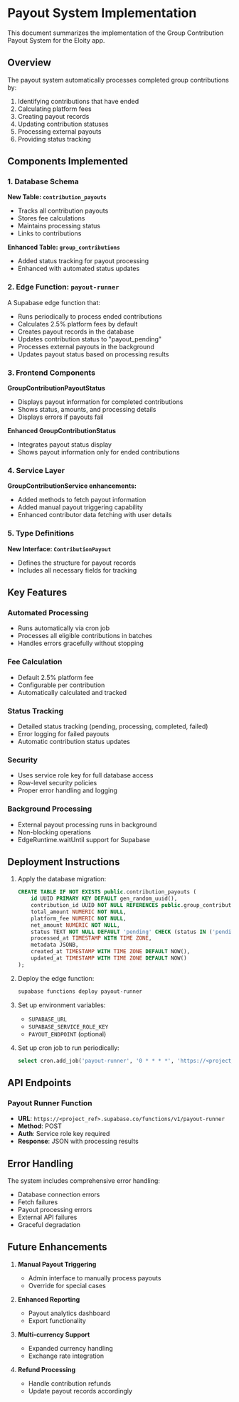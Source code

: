 # Payout System Implementation

This document summarizes the implementation of the Group Contribution Payout System for the Eloity app.

## Overview

The payout system automatically processes completed group contributions by:
1. Identifying contributions that have ended
2. Calculating platform fees
3. Creating payout records
4. Updating contribution statuses
5. Processing external payouts
6. Providing status tracking

## Components Implemented

### 1. Database Schema

**New Table: `contribution_payouts`**
- Tracks all contribution payouts
- Stores fee calculations
- Maintains processing status
- Links to contributions

**Enhanced Table: `group_contributions`**
- Added status tracking for payout processing
- Enhanced with automated status updates

### 2. Edge Function: `payout-runner`

A Supabase edge function that:
- Runs periodically to process ended contributions
- Calculates 2.5% platform fees by default
- Creates payout records in the database
- Updates contribution status to "payout_pending"
- Processes external payouts in the background
- Updates payout status based on processing results

### 3. Frontend Components

**GroupContributionPayoutStatus**
- Displays payout information for completed contributions
- Shows status, amounts, and processing details
- Displays errors if payouts fail

**Enhanced GroupContributionStatus**
- Integrates payout status display
- Shows payout information only for ended contributions

### 4. Service Layer

**GroupContributionService enhancements:**
- Added methods to fetch payout information
- Added manual payout triggering capability
- Enhanced contributor data fetching with user details

### 5. Type Definitions

**New Interface: `ContributionPayout`**
- Defines the structure for payout records
- Includes all necessary fields for tracking

## Key Features

### Automated Processing
- Runs automatically via cron job
- Processes all eligible contributions in batches
- Handles errors gracefully without stopping

### Fee Calculation
- Default 2.5% platform fee
- Configurable per contribution
- Automatically calculated and tracked

### Status Tracking
- Detailed status tracking (pending, processing, completed, failed)
- Error logging for failed payouts
- Automatic contribution status updates

### Security
- Uses service role key for full database access
- Row-level security policies
- Proper error handling and logging

### Background Processing
- External payout processing runs in background
- Non-blocking operations
- EdgeRuntime.waitUntil support for Supabase

## Deployment Instructions

1. Apply the database migration:
   ```sql
   CREATE TABLE IF NOT EXISTS public.contribution_payouts (
       id UUID PRIMARY KEY DEFAULT gen_random_uuid(),
       contribution_id UUID NOT NULL REFERENCES public.group_contributions(id) ON DELETE CASCADE,
       total_amount NUMERIC NOT NULL,
       platform_fee NUMERIC NOT NULL,
       net_amount NUMERIC NOT NULL,
       status TEXT NOT NULL DEFAULT 'pending' CHECK (status IN ('pending', 'processing', 'completed', 'failed')),
       processed_at TIMESTAMP WITH TIME ZONE,
       metadata JSONB,
       created_at TIMESTAMP WITH TIME ZONE DEFAULT NOW(),
       updated_at TIMESTAMP WITH TIME ZONE DEFAULT NOW()
   );
   ```

2. Deploy the edge function:
   ```bash
   supabase functions deploy payout-runner
   ```

3. Set up environment variables:
   - `SUPABASE_URL`
   - `SUPABASE_SERVICE_ROLE_KEY`
   - `PAYOUT_ENDPOINT` (optional)

4. Set up cron job to run periodically:
   ```sql
   select cron.add_job('payout-runner', '0 * * * *', 'https://<project_ref>.supabase.co/functions/v1/payout-runner');
   ```

## API Endpoints

### Payout Runner Function
- **URL**: `https://<project_ref>.supabase.co/functions/v1/payout-runner`
- **Method**: POST
- **Auth**: Service role key required
- **Response**: JSON with processing results

## Error Handling

The system includes comprehensive error handling:
- Database connection errors
- Fetch failures
- Payout processing errors
- External API failures
- Graceful degradation

## Future Enhancements

1. **Manual Payout Triggering**
   - Admin interface to manually process payouts
   - Override for special cases

2. **Enhanced Reporting**
   - Payout analytics dashboard
   - Export functionality

3. **Multi-currency Support**
   - Expanded currency handling
   - Exchange rate integration

4. **Refund Processing**
   - Handle contribution refunds
   - Update payout records accordingly
